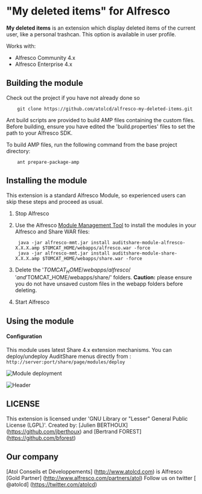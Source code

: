 "My deleted items" for Alfresco
================================

**My deleted items** is an extension which display deleted items of the current user, like a personal trashcan. This option is available in user profile.

Works with:
 - Alfresco Community 4.x
 - Alfresco Enterprise 4.x


Building the module
-------------------
Check out the project if you have not already done so

        git clone https://github.com/atolcd/alfresco-my-deleted-items.git

Ant build scripts are provided to build AMP files containing the custom files.
Before building, ensure you have edited the 'build.properties' files to set the path to your Alfresco SDK.

To build AMP files, run the following command from the base project directory:

        ant prepare-package-amp


Installing the module
---------------------
This extension is a standard Alfresco Module, so experienced users can skip these steps and proceed as usual.

1. Stop Alfresco
2. Use the Alfresco [Module Management Tool](http://wiki.alfresco.com/wiki/Module_Management_Tool) to install the modules in your Alfresco and Share WAR files:

        java -jar alfresco-mmt.jar install auditshare-module-alfresco-X.X.X.amp $TOMCAT_HOME/webapps/alfresco.war -force
        java -jar alfresco-mmt.jar install auditshare-module-share-X.X.X.amp $TOMCAT_HOME/webapps/share.war -force

3. Delete the '$TOMCAT_HOME/webapps/alfresco/' and '$TOMCAT_HOME/webapps/share/' folders.
**Caution:** please ensure you do not have unsaved custom files in the webapp folders before deleting.
4. Start Alfresco


Using the module
---------------------

#### Configuration
This module uses latest Share 4.x extension mechanisms.
You can deploy/undeploy AuditShare menus directly from : `http://server:port/share/page/modules/deploy`

![Module deployment](/documentation/module-deployment.png "Module deployment")


![Header](/documentation/deleted-items.png "My deleted items")



LICENSE
---------------------
This extension is licensed under 'GNU Library or "Lesser" General Public License (LGPL)'.
Created by: [Julien BERTHOUX] (https://github.com/jberthoux) and [Bertrand FOREST] (https://github.com/bforest)


Our company
---------------------
[Atol Conseils et Développements] (http://www.atolcd.com) is Alfresco [Gold Partner] (http://www.alfresco.com/partners/atol)
Follow us on twitter [ @atolcd] (https://twitter.com/atolcd)
